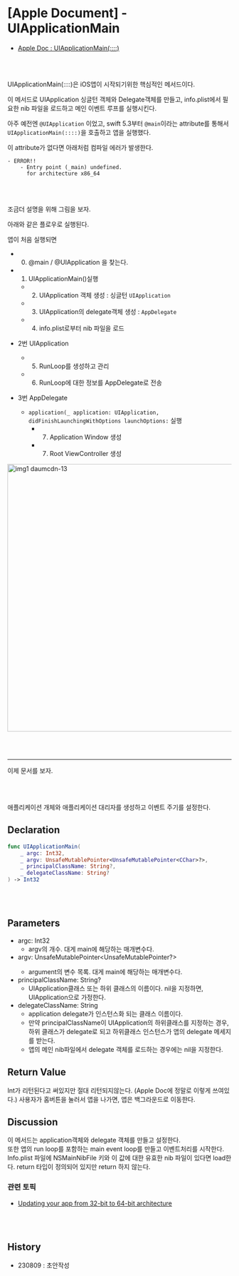 # [Apple Document] - UIApplicationMain


- [Apple Doc : UIApplicationMain(::::)](https://developer.apple.com/documentation/uikit/1622933-uiapplicationmain)

<br><br>

UIApplicationMain(::::)은 iOS앱이 시작되기위한 핵심적인 메서드이다.

이 메서드로 UIApplication 싱글턴 객체와 Delegate객체를 만들고, info.plist에서 필요한 nib 파일을 로드하고 메인 이벤트 루프를 실행시킨다.

아주 예전엔 `@UIApplication` 이었고, swift 5.3부터 `@main`이라는 attribute를 통해서  `UIApplicationMain(::::)`을 호출하고 앱을 실행했다. 

이 attribute가 없다면 아래처럼 컴파일 에러가 발생한다.

```
- ERROR!!
    - Entry point (_main) undefined.
      for architecture x86_64
``` 

<br><br>

조금더 설명을 위해 그림을 보자.  

아래와 같은 플로우로 실행된다.  

앱이 처음 실행되면 

- 0. @main / @UIApplication 을 찾는다.
- 1. UIApplicationMain()실행
    - 2. UIApplication 객체 생성 : 싱글턴 `UIApplication`
    - 3. UIApplication의 delegate객체 생성 : `AppDelegate`
    - 4. info.plist로부터 nib 파일을 로드


- 2번 UIApplication
    - 5. RunLoop를 생성하고 관리
    - 6. RunLoop에 대한 정보를 AppDelegate로 전송

- 3번 AppDelegate
    - `application(_ application: UIApplication, didFinishLaunchingWithOptions launchOptions:` 실행
        - 7. Application Window 생성
        - 7. Root ViewController 생성

<p align="출처: https://oleb.net/blog/2012/02/app-launch-sequence-ios-revisited/">

<img width="600" alt="img1 daumcdn-13" src="https://github.com/isGeekCode/TIL/assets/76529148/43a18ca5-0099-46cc-8abd-05d395cbce22">
</p>

<br><br>

---

이제 문서를 보자.


<br><br>


애플리케이션 개체와 애플리케이션 대리자를 생성하고 이벤트 주기를 설정한다.


## Declaration

```swift
func UIApplicationMain(
    _ argc: Int32,
    _ argv: UnsafeMutablePointer<UnsafeMutablePointer<CChar>?>,
    _ principalClassName: String?,
    _ delegateClassName: String?
) -> Int32
```

<br><br>


## Parameters

- argc: Int32 
    - argv의 개수. 대게 main에 해당하는 매개변수다.
- argv: UnsafeMutablePointer<UnsafeMutablePointer<CChar>?>
    - argument의 변수 목록. 대게 main에 해당하는 매개변수다.
- principalClassName: String?
    - UIApplication클래스 또는 하위 클래스의 이름이다. nil을 지정하면, UIApplication으로 가정한다.
- delegateClassName: String
    - application delegate가 인스턴스화 되는 클래스 이름이다.
    - 만약 principalClassName이 UIApplication의 하위클래스를 지정하는 경우, 하위 클래스가 delegate로 되고 하위클래스 인스턴스가 앱의 delegate 메세지를 받는다.
    - 앱의 메인 nib파일에서 delegate 객체를 로드하는 경우에는 nil을 지정한다.

## Return Value

Int가 리턴된다고 써있지만 절대 리턴되지않는다. (Apple Doc에 정말로 이렇게 쓰여있다.)
사용자가 홈버튼을 눌러서 앱을 나가면, 앱은 백그라운드로 이동한다. 


## Discussion
이 메서드는 application객체와 delegate 객체를 만들고 설정한다.  
또한 앱의 run loop를 포함하는 main event loop를 만들고 이벤트처리를 시작한다.
Info.plist 파일에  NSMainNibFile 키와 이 값에 대한 유효한 nib 파일이 있다면 load한다. 
return 타입이 정의되어 있지만 return 하지 않는다.


### 관련 토픽

- [Updating your app from 32-bit to 64-bit architecture](https://developer.apple.com/documentation/uikit/app_and_environment/updating_your_app_from_32-bit_to_64-bit_architecture)


<br><br>

## History
- 230809 : 초안작성

